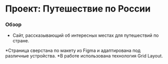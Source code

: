 # Проект: Путешествие по России

### Обзор
* Сайт, рассказывающий об интересных местах для путешествий по стране. 


*Страница сверстана по макету из Figma и адаптирована под различные устройства.
*В работе использована технология Grid Layout.  



